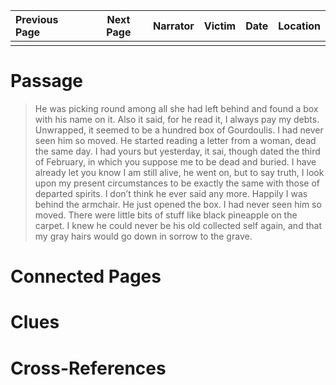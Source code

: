 | Previous Page | Next Page | Narrator | Victim | Date | Location |
|:--------------|:---------:|---------:|-------:|-----:|---------:|
|               |           |          |        |      |          |

# Passage
>He was picking round among all she had left behind and found a box with his name on it. Also it said, for he read it, I always pay my debts. Unwrapped, it seemed to be a hundred box of Gourdoulis. I had never seen him so moved. He started reading a letter from a woman, dead the same day. I had yours but yesterday, it sai, though dated the third of February, in which you suppose me to be dead and buried. I have already let you know I am still alive, he went on, but to say truth, I look upon my present circumstances to be exactly the same with those of departed spirits. I don’t think he ever said any more. Happily I was behind the armchair. He just opened the box. I had never seen him so moved. There were little bits of stuff like black pineapple on the carpet. I knew he could never be his old collected self again, and that my gray hairs would go down in sorrow to the grave. 
# Connected Pages
# Clues
# Cross-References
